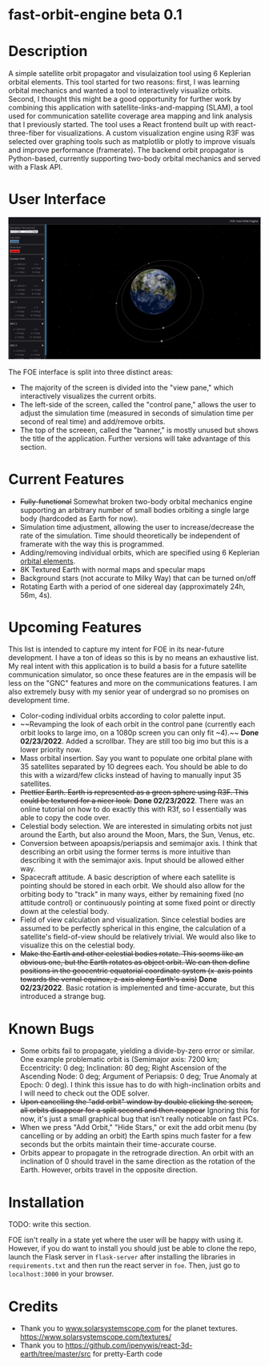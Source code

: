 # fast-orbit-engine beta 0.1

# Description

A simple satellite orbit propagator and visulaization tool using 6 Keplerian orbital elements. This tool started for two reasons: first, I was learning orbital mechanics and wanted a tool to interactively visualize orbits. Second, I thought this might be a good opportunity for further work by combining this application with satellite-links-and-mapping (SLAM), a tool used for communication satellite coverage area mapping and link analysis that I previously started. The tool uses a React frontend built up with react-three-fiber for visualizations. A custom visualization engine using R3F was selected over graphing tools such as matplotlib or plotly to improve visuals and improve performance (framerate). The backend orbit propagator is Python-based, currently supporting two-body orbital mechanics and served with a Flask API.

# User Interface

![FOEInterface](https://raw.githubusercontent.com/pdflynn/fast-orbit-engine/main/ui.png)

The FOE interface is split into three distinct areas:

- The majority of the screen is divided into the "view pane," which interactively visualizes the current orbits.
- The left-side of the screen, called the "control pane," allows the user to adjust the simulation time (measured in seconds of simulation time per second of real time) and add/remove orbits.
- The top of the screeen, called the "banner," is mostly unused but shows the title of the application. Further versions will take advantage of this section.

# Current Features

- ~~Fully-functional~~ Somewhat broken two-body orbital mechanics engine supporting an arbitrary number of small bodies orbiting a single large body (hardcoded as Earth for now).
- Simulation time adjustment, allowing the user to increase/decrease the rate of the simulation. Time should theoretically be independent of framerate with the way this is programmed.
- Adding/removing individual orbits, which are specified using 6 Keplerian [orbital elements](https://en.wikipedia.org/wiki/Orbital_elements).
- 8K Textured Earth with normal maps and specular maps
- Background stars (not accurate to Milky Way) that can be turned on/off
- Rotating Earth with a period of one sidereal day (approximately 24h, 56m, 4s).

# Upcoming Features

This list is intended to capture my intent for FOE in its near-future development. I have a ton of ideas so this is by no means an exhaustive list. My real intent with this application is to build a basis for a future satellite communication simulator, so once these features are in the empasis will be less on the "GNC" features and more on the communications features. I am also extremely busy with my senior year of undergrad so no promises on development time.

- Color-coding individual orbits according to color palette input.
- ~~Revamping the look of each orbit in the control pane (currently each orbit looks to large imo, on a 1080p screen you can only fit ~4).~~ **Done 02/23/2022**. Added a scrollbar. They are still too big imo but this is a lower priority now.
- Mass orbital insertion. Say you want to populate one orbital plane with 35 satellites separated by 10 degrees each. You should be able to do this with a wizard/few clicks instead of having to manually input 35 satellites.
- ~~Prettier Earth. Earth is represented as a green sphere using R3F. This could be textured for a nicer look.~~ **Done 02/23/2022**. There was an online tutorial on how to do exactly this with R3f, so I essentially was able to copy the code over.
- Celestial body selection. We are interested in simulating orbits not just around the Earth, but also around the Moon, Mars, the Sun, Venus, etc.
- Conversion between apoapsis/periapsis and semimajor axis. I think that describing an orbit using the former terms is more intuitive than describing it with the semimajor axis. Input should be allowed either way.
- Spacecraft attitude. A basic description of where each satellite is pointing should be stored in each orbit. We should also allow for the orbiting body to "track" in many ways, either by remaining fixed (no attitude control) or continuously pointing at some fixed point or directly down at the celestial body.
- Field of view calculation and visualization. Since celestial bodies are assumed to be perfectly spherical in this engine, the calculation of a satellite's field-of-view should be relatively trivial. We would also like to visualize this on the celestial body.
- ~~Make the Earth and other celestial bodies rotate. This seems like an obvious one, but the Earth rotates as object orbit. We can then define positions in the geocentric equatorial coordinate system (x-axis points towards the vernal equinox, z-axis along Earth's axis)~~ **Done 02/23/2022**. Basic rotation is implemented and time-accurate, but this introduced a strange bug.

# Known Bugs

- Some orbits fail to propagate, yielding a divide-by-zero error or similar. One example problematic orbit is (Semimajor axis: 7200 km; Eccentricity: 0 deg; Inclination: 80 deg; Right Ascension of the Ascending Node: 0 deg; Argument of Periapsis: 0 deg; True Anomaly at Epoch: 0 deg). I think this issue has to do with high-inclination orbits and I will need to check out the ODE solver.
- ~~Upon cancelling the "add orbit" window by double clicking the screen, all orbits disappear for a split second and then reappear~~ Ignoring this for now, it's just a small graphical bug that isn't really noticable on fast PCs.
- When we press "Add Orbit," "Hide Stars," or exit the add orbit menu (by cancelling or by adding an orbit) the Earth spins much faster for a few seconds but the orbits maintain their time-accurate course.
- Orbits appear to propagate in the retrograde direction. An orbit with an inclination of 0 should travel in the same direction as the rotation of the Earth. However, orbits travel in the opposite direction.

# Installation

TODO: write this section.

FOE isn't really in a state yet where the user will be happy with using it. However, if you do want to install you should just be able to clone the repo, launch the Flask server in `flask-server` after installing the libraries in `requirements.txt` and then run the react server in `foe`. Then, just go to `localhost:3000` in your browser.

# Credits

- Thank you to www.solarsystemscope.com for the planet textures. https://www.solarsystemscope.com/textures/
- Thank you to https://github.com/ipenywis/react-3d-earth/tree/master/src for pretty-Earth code
